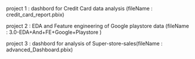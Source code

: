 project 1 : dashbord for Credit Card data analysis (fileName : credit_card_report.pbix)

project 2 : EDA and Feature engineering of Google playstore data (fileName : 3.0-EDA+And+FE+Google+Playstore )

project 3 : dashbord for analysis of Super-store-sales(fileName : advanced_Dashboard.pbix)
